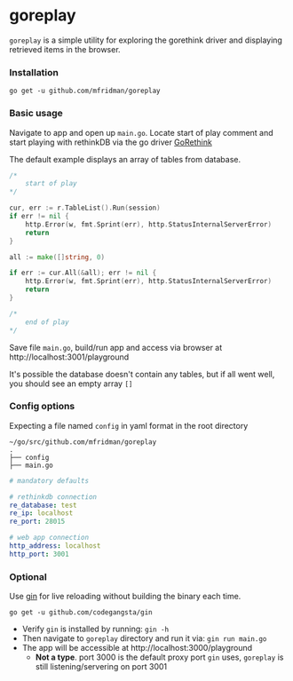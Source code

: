 # goreplay

`goreplay` is a simple utility for exploring the gorethink driver and displaying retrieved items in the browser.

### Installation

```shell
go get -u github.com/mfridman/goreplay
```

### Basic usage

Navigate to app and open up `main.go`. Locate start of play comment and start playing with rethinkDB via the go driver [GoRethink](https://github.com/GoRethink/gorethink)

The default example displays an array of tables from database.

```go
/*
	start of play
*/

cur, err := r.TableList().Run(session)
if err != nil {
	http.Error(w, fmt.Sprint(err), http.StatusInternalServerError)
	return
}

all := make([]string, 0)

if err := cur.All(&all); err != nil {
	http.Error(w, fmt.Sprint(err), http.StatusInternalServerError)
	return
}

/*
	end of play
*/
```

Save file `main.go`, build/run app and access via browser at http://localhost:3001/playground

It's possible the database doesn't contain any tables, but if all went well, you should see an empty array `[]`

### Config options

Expecting a file named `config` in yaml format in the root directory

```shell
~/go/src/github.com/mfridman/goreplay
.
├── config
├── main.go
```

```yaml
# mandatory defaults

# rethinkdb connection
re_database: test
re_ip: localhost
re_port: 28015

# web app connection
http_address: localhost
http_port: 3001
```

### Optional

Use [gin](https://github.com/codegangsta/gin) for live reloading without building the binary each time.

```shell
go get -u github.com/codegangsta/gin
```

- Verify `gin` is installed by running: `gin -h`
- Then navigate to `goreplay` directory and run it via: `gin run main.go`
- The app will be accessible at http://localhost:3000/playground
    - **Not a type**. port 3000 is the default proxy port `gin` uses, `goreplay` is still listening/servering on port 3001